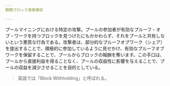 ```yaml
---
期間ブロック源泉徴収

---
```

プールマイニングにおける特定の攻撃。プールの参加者が有効なプルーフ・オブ・ワークを持つブロックを見つけたにもかかわらず、それをプールと共有しないという悪質な行為である。攻撃者は、部分的なプルーフオブワーク（シェア）を提出することで、積極的に参加しているように見せかけ、有効なプルーフオブワークを保留することで、プールからブロックの報酬を奪います。この手口は、プールから直接利益を得ることなく、プールの収益性に影響を与えることで、プールの収益を減少させることを目的としている。

> 英語では「Block Withholding」と呼ばれる。